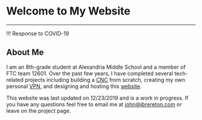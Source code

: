 # Welcome to My Website
---
!!! Response to COVID-19
## About Me
I am an 8th-grade student at Alexandria Middle School and a member of FTC team 12601.  Over the past few years, I have completed several tech-related projects including building a [CNC](Projects/CNC.md) from scratch, creating my own personal [VPN](Projects/Pi-VPN), and designing and hosting this [website](Projects/Website.md).

This website was last updated on 12/23/2019 and is a work in progress.  If you have any questions feel free to email me at [john@jbrereton.com](mailto:john@jbrereton.com) or leave on the project page.